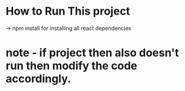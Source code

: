 # How to Run This project

-> npm install for installing all react dependencies

# note - if project then also doesn't run then modify the code accordingly.